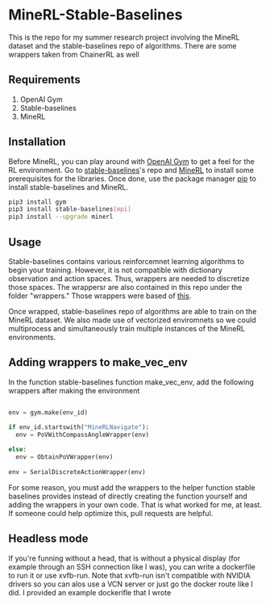 # MineRL-Stable-Baselines

This is the repo for my summer research project involving the MineRL dataset and the stable-baselines repo of algorithms. There are some wrappers taken from ChainerRL as well 

## Requirements 
1. OpenAI Gym
2. Stable-baselines
3. MineRL

## Installation

Before MineRL, you can play around with [OpenAI Gym](https://gym.openai.com/) to get a feel for the RL environment. Go to [stable-baselines](https://github.com/hill-a/stable-baselines)'s repo and [MineRL](https://minerl.io/docs/tutorials/index.html) to install some prerequisites for the libraries. Once done, use the package manager [pip](https://pip.pypa.io/en/stable/) to install stable-baselines and MineRL.

```bash
pip3 install gym
pip3 install stable-baselines[mpi]
pip3 install --upgrade minerl
```

## Usage

Stable-baselines contains various reinforcemnet learning algorithms to begin your training. However, it is not compatible with dictionary observation and action spaces. Thus, wrappers are needed to discretize those spaces. The wrappersr are also contained in this repo under the folder "wrappers." Those wrappers were based of [this](https://github.com/minerllabs/baselines/tree/master/general/chainerrl/baselines). 

Once wrapped, stable-baselines repo of algorithms are able to train on the MineRL dataset. We also made use of vectorized enviromnets so we could multiprocess and simultaneously train multiple instances of the MineRL environments.

## Adding wrappers to make_vec_env

In the function stable-baselines function make_vec_env, add the following wrappers after making the environment

```python

env = gym.make(env_id)

if env_id.startswith("MineRLNavigate"):
  env = PoVWithCompassAngleWrapper(env)
  
else:
  env = ObtainPoVWrapper(env)
  
env = SerialDiscreteActionWrapper(env)
```

For some reason, you must add the wrappers to the helper function stable baselines provides instead of directly creating the function yourself and adding the wrappers in your own code. That is what worked for me, at least. If someone could help optimize this, pull requests are helpful. 

## Headless mode

If you're funning without a head, that is without a physical display (for example through an SSH connection like I was), you can write a dockerfile to run it or use xvfb-run. Note that xvfb-run isn't compatible with NVIDIA drivers so you can alos use a VCN server or just go the docker route like I did. I provided an example dockerifle that I wrote

